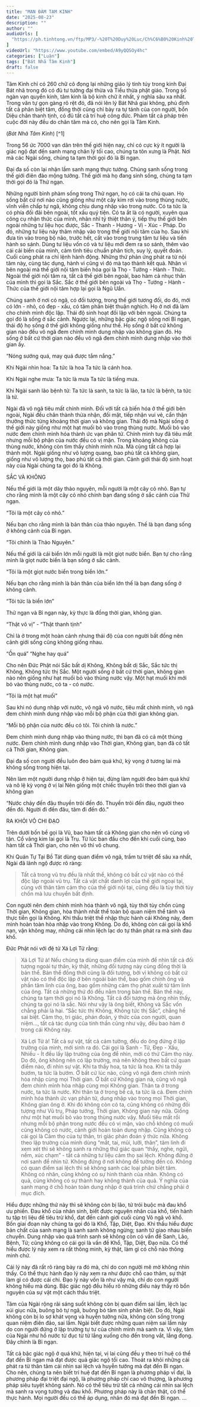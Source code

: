 ```yaml
---
title: "MẠN ĐÀM TẠM KINH"
date: "2025-08-23"
description: ""
author: ""
audioUrls: [
  "https://ph.tinhtong.vn/ftp/MP3/-%20T%20Duy%20Luc/Ch%C6%B0%20Kinh%20T%E1%BA%ADp%20Y%E1%BA%BFu/04%20Kinh%20B%C3%A1t%20Nh%C3%A3%20Ba%20La%20M%E1%BA%ADt%20%C4%90a.mp3",
]
videoUrl: "https://www.youtube.com/embed/A9yQQSOy4hc"
categories: ["Luận"]
tags: ["Bát Nhã Tâm Kinh"]
draft: false
---
```


Tâm Kinh chỉ có 260 chữ cô đọng lại những giáo lý tinh túy trong kinh Đại Bát nhã trong đó có đủ tư tưởng đại thừa và Tiểu thừa phật giáo. 
Trong số ngàn vạn quyển kinh, tâm kinh là bộ kinh chữ ít nhất, ý nghĩa sâu xa nhất. 
Trong văn tự gọn gàng rõ rệt đó, đã nói lên lý Bát Nhã giai không, phủ định tất cả phân biệt tâm, đồng thời cũng chỉ bày ra tự tánh của con người, bổn Diệu chân thanh tịnh, có đủ tất cả trí huệ công đức.
Phàm tất cả pháp trên cuộc đời này đều do chân tâm mà có, cho nên gọi là Tâm Kinh. 

(*Bát Nhã Tâm Kinh*) [^1]

Trong 56 ức 7000 vạn dân trên thế giới hiện nay, chỉ có cực kỳ ít người là giác ngộ đạt đến sanh mạng chân lý tối cao, chúng ta tôn xưng là Phật. 
Nơi mà các Ngài sống, chúng ta tạm thời gọi đó là Bỉ ngạn.

Đại đa số còn lại nhận lầm sanh mạng thực tướng. Chúng sanh sống trong thế giới điên đảo mộng tưởng. 
Thế giới mà họ đang sinh sống, chúng ta tạm thời gọi đó là Thử ngạn. 

Những người bình phàm sống trong Thử ngạn, họ có cái ta chủ quan. Họ sống bất cứ nơi nào cũng giống như một cây kim rơi vào trong thùng nước, vĩnh viễn chấp tự ngã, không chịu dung nhập vào trong nước. 
Có ta tức là có phía đối đãi bên ngoài, tốt xấu quý tiện. 
Có ta ắt là có người, xuyên qua công cụ nhận thức của mình, nhãn nhĩ tỷ thiệt thân ý, tiếp thụ thế giới bên ngoài những tư liệu học được, Sắc - Thanh - Hương - Vị - Xúc - Pháp. 
Do đó, những tư liệu này thâm nhập vào trong thế giới nội tâm của họ. 
Sau khi đưa tin vào trong bộ não, trước hết, cất vào trong trung tâm tư liệu và tiến hành so sánh. 
Dùng tư liệu vốn có và tư liệu mới đem ra so sánh, thêm vào cái cải biến của mình, cảm tình tiêu chuẩn phân tích, suy lý, quyết đoán. 
Cuối cùng phát ra chỉ lệnh hành động. Những thứ phản ứng phát ra từ nội tâm này, cùng tác dụng, hành vi cũng vì đó mà tạo thành kết quả.
Nhân vì bên ngoài mà thế giới nội tâm biến hóa gọi là Thọ - Tưởng - Hành - Thức. 
Ngoài thế giới nội tâm ra, tất cả thế giới bên ngoài, bao hàm cả nhục thân của mình thì gọi là Sắc.
Sắc ở thế giới bên ngoài và Thọ - Tưởng - Hành - Thức của thế giới nội tâm hợp lại gọi là Ngũ Uẩn.

Chúng sanh ở nơi có ngã, có đối tượng, trong thế giới tương đối, do đó, mới có lớn - nhỏ, có đẹp - xấu, có tâm phân biệt thuận nghịch.
Họ ở nơi đã làm cho chính mình độc lập. Thái độ sinh hoạt đối lập với bên ngoài. Chúng ta gọi đó là sống ở sắc cảnh. 
Ngược lại, những bậc giác ngộ sống nơi Bỉ ngạn, thái độ họ sống ở thế giới không giống như thế.
Họ sống ở bất cứ không gian nào đều vô ngã đem chính mình dung nhập vào không gian đó. 
Họ sống ở bất cứ thời gian nào đều vô ngã đem chính mình dung nhập vào thời gian ấy.

“Nóng sướng quá, may quá được tắm nắng.” 

Khi Ngài nhìn hoa:
Ta tức là hoa 
Ta tức là cánh hoa.

Khi Ngài nghe mưa:
Ta tức là mưa 
Ta tức là tiếng mưa.

Khi Ngài sanh lão bệnh tử: 
Ta tức là sanh, ta tức là lão, ta tức là bệnh, ta tức là tử. 

Ngài đã vô ngã tiêu mất chính mình. Đối với tất cả biến hóa ở thế giới bên ngoài, Ngài đều chân thành thừa nhận, đối mặt, tiếp nhận vui vẻ, cẩn thận thưởng thức từng khoảng thời gian và không gian. Thái độ mà Ngài sống ở thế giới này giống như một hạt muối bỏ vào trong thùng nước. Muối bỏ vào nước đem chính mình hóa thành ức vạn phân tử. Chính mình tuy đã tiêu mất nhưng mỗi bộ phận của nước đều có vị mặn. Trong khoảng không của thùng nước, không còn tìm thấy chính mình nữa. Mà cùng tất cả hợp lại thành một. Ngài giống như vô lượng quang, bao phủ tất cả không gian, giống như vô lượng thọ, bao phủ tất cả thời gian. Cảnh giới thái độ sinh hoạt này của Ngài chúng ta gọi đó là Không.

SẮC VÀ KHÔNG

Nếu thế giới là một dãy thảo nguyên, mỗi người là một cây cỏ nhỏ. Bạn tự cho rằng mình là một cây cỏ nhỏ chính bạn đang sống ở sắc cảnh của Thử ngạn. 

“Tôi là một cây cỏ nhỏ.”

Nếu bạn cho rằng mình là bản thân của thảo nguyên. Thế là bạn đang sống ở không cảnh của Bỉ ngạn. 

“Tôi chính là Thảo Nguyên.” 

Nếu thế giới là cái biển lớn mỗi người là một giọt nước biển. Bạn tự cho rằng mình là giọt nước biển là bạn sống ở sắc cảnh.

“Tôi là một giọt nước biển trong biển lớn.”

Nếu bạn cho rằng mình là bản thân của biển lớn thế là bạn đang sống ở không cảnh.

“Tôi tức là biển lớn” 

Thử ngạn và Bỉ ngạn này, kỳ thực là đồng thời gian, không gian.

“Thật vô vị” - “Thật thanh tịnh” 

Chỉ là ở trong một hoàn cảnh nhưng thái độ của con người bất đồng nên cảnh giới sống cũng không giống nhau.

“Ồn quá”  “Nghe hay quá” 

Cho nên Đức Phật nói Sắc bất dị Không, Không bất dị Sắc, Sắc tức thị Không, Không tức thị Sắc. 
Một người sống ở bất cứ thời gian, không gian nào nên giống như hạt muối bỏ vào thùng nước vậy. Một hạt muối khi mới bỏ vào thùng nước, có ta - có nước.

“Tôi là một hạt muối”

Sau khi nó dung nhập với nước, vô ngã vô nước, tiêu mất chính mình, vô ngã đem chính mình dung nhập vào mỗi bộ phận của thời gian không gian.

“Mỗi bộ phận của nước đều có tôi. Tôi chính là nước.”

Đem chính mình dung nhập vào thùng nước, thì bạn đã có cả một thùng nước.
Đem chính mình dung nhập vào Thời gian, Không gian, bạn đã có tất cả Thời gian, Không gian.

Đại đa số con người đều luôn đeo bám quá khứ, kỳ vọng ở tương lai mà không sống trong hiện tại. 

Nên làm một người dung nhập ở hiện tại, đừng làm người đeo bám quá khứ và nô lệ kỳ vọng ở vị lai 
Nên giống một chiếc thuyền trôi theo thời gian và không gian 

“Nước chảy đến đâu thuyền trôi đến đó. Thuyền trôi đến đâu, người theo đến đó. Người đi đến đâu, tâm đi đến đó.” 

RA KHỎI VÔ CHI ĐẠO

Trên dưới bốn bề gọi là Vũ, bao hàm tất cả Không gian cho nên vô cùng vô tận.
Cổ vãng kim lai gọi là Trụ. Từ lúc ban đầu cho đến khi cuối cùng, bao hàm tất cả Thời gian, cho nên vô thỉ vô chung.

Khi Quán Tự Tại Bồ Tát dùng quan điểm vô ngã, trầm tư triệt để sâu xa nhất, Ngài đã lãnh ngộ được rõ ràng: 

> Tất cả trong vũ trụ đều là nhất thể, không có bất cứ vật nào có thể độc lập ngoài vũ trụ. 
> Tất cả vật chất danh lợi của thế giới ngoại tại, cùng với thân tâm cảm thọ của thế giới nội tại, cũng đều là tùy thời tùy chốn mà lưu chuyển bất định.

Con người nên đem chính mình hóa thành vô ngã, tùy thời tùy chốn cùng Thời gian, Không gian, hòa thành nhất thể toàn bộ quan niệm thể tánh và thực tiễn gọi là Không. 
Khi thấu triệt thể nhập thực hành cái Không này, đem mình hoàn toàn hòa nhập vào trong Không. 
Do đó, không còn cái gọi là khổ nạn, vận không may, những cái nhìn lệch lạc do tự thân phát ra mà sinh đau khổ.

Đức Phật nói với đệ tử Xá Lợi Tử rằng: 

> Xá Lợi Tử à! Nếu chúng ta dùng quan điểm của mình để nhìn tất cả đối tượng ngoài tự thân, kỳ thật, những đối tượng này cùng đồng thời là bản thể. 
> Bản thể đồng thời cũng là đối tượng, bởi vì không có bất cứ vật nào có thể độc lập ở bên ngoài bản thể, bao gồm chính ông và phần tâm linh của ông, bao gồm những cảm thọ phát xuất từ tâm linh của ông. 
> Tất cả những thứ đó đều nằm trong bản thể. Bản thể này, chúng ta tạm thời gọi nó là Không. Tất cả đối tượng mà ông nhìn thấy, chúng ta gọi nó là sắc. Nói như vậy là ông biết, Không và Sắc vốn chẳng phải là hai. “Sắc tức thị Không, Không tức thị Sắc”, chẳng hề sai biệt. Cảm thọ, tri giác, phán đoán, ý thức của con người, quan niệm…, tất cả tác dụng của tinh thần cũng như vậy, đều bao hàm ở trong cái Không này.

> Xá Lợi Tử à! Tất cả sự vật, tất cả cảm tưởng, đều do ông đứng ở lập trường của mình, mới sinh ra đó. 
> Cái gọi là Sanh - Tử, Đẹp - Xấu, Nhiều - Ít đều lấy lập trường của ông để nhìn, mới có thứ Cảm thọ này. 
> Do đó, ông không nên có lập trường, mà nên không theo bất cứ quan điểm nào, đi nhìn sự vật. Khi ta thấy hoa, ta tức là hoa. 
> Khi ta thấy bướm, ta tức là bướm. Ở bất cứ lúc nào, cũng vô ngã đem chính mình hòa nhập cùng mọi Thời gian. 
> Ở bất cứ Không gian nà, cũng vô ngã đem chính mình hòa nhập cùng mọi Không gian. Thân ta ở trong nước, ta tức là nước. Khi thân ta ở trong bể cá, ta tức là cá. 
> Đem chính mình hóa thành ức vạn phân tử, dung nhập vào trong mọi Thời gian, Không gian ông ở. 
> Khi đó không còn có ta, cũng không có những đối tượng như Vũ trụ, Pháp tướng, Thời gian, Không gian này nữa. 
Giống như một hạt muối bỏ vào trong thùng nước vậy. 
> Muối tiêu mất rồi nhưng mỗi bộ phận trong nước đều có vị mặn, vào chỗ không có muối cũng không có nước, cảnh giới hoàn toàn dung nhập. 
> Cũng không có cái gọi là Cảm thọ của tự thân, tri giác phán đoán ý thức nữa. 
> Không theo lập trường của mình dùng “mắt, tai, mũi, lưỡi, thân”, tâm linh đi xem xét thì sẽ không sanh ra những thứ giác quan “thấy, nghe, ngửi, nếm, xúc chạm” - tất cả những tư liệu cảm thọ sai lệch. 
Không đứng ở nơi sanh để nhìn tử. Không đứng ở nơi không để tưởng đến có. 
> Không có quan điểm sai lệch thì sẽ không sanh các loại phân biệt tâm. Không có nhân, cũng không có sự hình thành của nhân. 
> Không có quả, cũng không có sự thành hay không thành của quả. 
Ý nghĩa của sanh mạng ở chỗ hoàn toàn dung nhập ở quá trình chứ chẳng phải ở mục đích. 

Hiểu được những thứ này thì sẽ không còn bị lão, tử trói buộc mà đau khổ ưu phiền. Đau khổ của nhân sinh, biết được nguyên nhân của khổ, tiến hành tu tập trị liệu để tiêu trừ khổ, đạt đến cảnh giới cuối cùng Vô ngã vô khổ. Bốn giai đoạn này chúng ta gọi đó là Khổ, Tập, Diệt, Đạo. Khi thấu hiểu được bản chất của sanh mạng là sanh sanh không ngừng; sanh tử giao nhau biến chuyển. Dung nhập vào quá trình sanh sẽ không còn có vấn đề Sanh, Lão, Bệnh, Tử; cũng không có cái gọi là vấn đề Khổ, Tập, Diệt, Đạo nữa.
Có thể hiểu được lý này xem ra rất thông minh, kỳ thật, làm gì có chỗ nào thông minh chứ. 

Cái lý này đã rất rõ ràng bày ra đó mà, chỉ do con người mê mờ không nhìn thấy. Có thể thực hành đạo lý này xem ra như được chỗ cao thâm, sự thật làm gì có được cái chi. 
Đạo lý này vốn là như vậy mà, chỉ do con người không hiểu mà dùng.
Bậc giác ngộ đều hiểu rõ những điều này thấy rõ bổn nguyên của sự vật một cách thấu triệt. 

Tâm của Ngài rộng rãi sáng suốt không còn bị quan điểm sai lầm, lệch lạc xúi giục nữa, buông bỏ tự ngã, buông bỏ tâm sinh phân biệt. 
Do đó, Ngài không còn bị lo sợ khát vọng và huyễn tưởng nữa, không còn sống trong quan niệm điên đảo, sai lầm. 
Ngài biết được những quan niệm sai lầm này do con người đứng ở lập trường tự tư của chính mình mà sanh ra. 
Vì vậy, tâm của Ngài như hồ nước từ đục từ từ lắng xuống cho đến trong vắt, lắng đọng. Đây chính là Bỉ ngạn.

Tất cả bậc giác ngộ ở quá khứ, hiện tại, vị lai cũng đều y theo trí huệ có thể đạt đến Bỉ ngạn mà đạt được quả giác ngộ tối cao. 
Thoát ra khỏi những cái phát ra từ thân tâm cái nhìn sai lệch và huyễn tưởng mà đạt đến Bỉ ngạn. 
Cho nên, chúng ta nên biết trí huệ đạt đến Bỉ ngạn là phương pháp vĩ đại, là phương pháp đại triệt đại ngộ, là phương pháp chí cao vô thượng, là phương pháp siêu tuyệt không sánh. Nó có thể tiêu trừ tất cả những cái nhìn sai lệch mà sanh ra vọng tưởng và đau khổ. Phương pháp này là chân thật, có thể thực hành. Mọi người đều có thể áp dụng, nhân đó mà đạt đến Bỉ ngạn.
...


